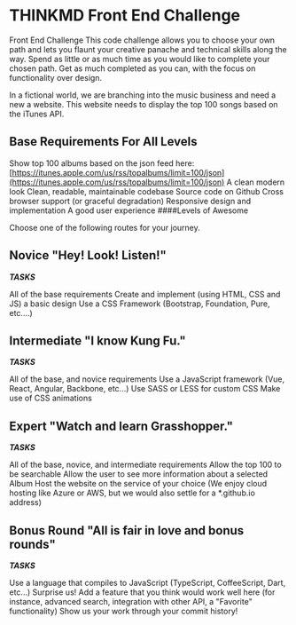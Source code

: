 THINKMD Front End Challenge
===

Front End Challenge This code challenge allows you to choose your own path and lets you flaunt your creative panache and technical skills along the way. Spend as little or as much time as you would like to complete your chosen path. Get as much completed as you can, with the focus on functionality over design.

In a fictional world, we are branching into the music business and need a new a website. This website needs to display the top 100 songs based on the iTunes API.

Base Requirements For All Levels
---

Show top 100 albums based on the json feed here:  [https://itunes.apple.com/us/rss/topalbums/limit=100/json](https://itunes.apple.com/us/rss/topalbums/limit=100/json)  A clean modern look Clean, readable, maintainable codebase Source code on Github Cross browser support (or graceful degradation) Responsive design and implementation A good user experience ####Levels of Awesome

Choose one of the following routes for your journey.

Novice "Hey! Look! Listen!"
---

***TASKS***

All of the base requirements Create and implement (using HTML, CSS and JS) a basic design Use a CSS Framework (Bootstrap, Foundation, Pure, etc.…)

Intermediate "I know Kung Fu."
---

***TASKS***

All of the base, and novice requirements Use a JavaScript framework (Vue, React, Angular, Backbone, etc...) Use SASS or LESS for custom CSS Make use of CSS animations

Expert "Watch and learn Grasshopper."
---

***TASKS***

All of the base, novice, and intermediate requirements Allow the top 100 to be searchable Allow the user to see more information about a selected Album Host the website on the service of your choice (We enjoy cloud hosting like Azure or AWS, but we would also settle for a *.github.io address)

Bonus Round "All is fair in love and bonus rounds"
---

***TASKS***

Use a language that compiles to JavaScript (TypeScript, CoffeeScript, Dart, etc...) Surprise us! Add a feature that you think would work well here (for instance, advanced search, integration with other API, a "Favorite" functionality) Show us your work through your commit history!
